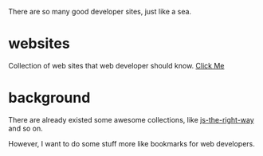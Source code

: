 There are so many good developer sites, just like a sea.

# websites
Collection of web sites that web developer should know. [Click Me](http://gyf1.com/websites)

# background
There are already existed some awesome collections, like [js-the-right-way](http://jstherightway.org/) and so on.

However, I want to do some stuff more like bookmarks for web developers.
